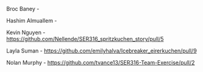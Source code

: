 Broc Baney - 

Hashim Almuallem - 

Kevin Nguyen - https://github.com/Nellende/SER316_spritzkuchen_story/pull/5

Layla Suman - https://github.com/emilyhalva/Icebreaker_eirerkuchen/pull/9

Nolan Murphy - https://github.com/tvance13/SER316-Team-Exercise/pull/2  
